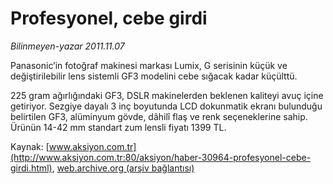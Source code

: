 # Profesyonel, cebe girdi

*Bilinmeyen-yazar 2011.11.07*

<font class="agenda2NewsSpot">
 Panasonic’in fotoğraf makinesi markası Lumix, G serisinin küçük ve değiştirilebilir lens sistemli GF3 modelini cebe sığacak kadar küçülttü.
</font>
<font class="newsDetail">
 <p>
 </p>
 <p>
  225 gram ağırlığındaki GF3, DSLR makinelerden beklenen kaliteyi avuç içine getiriyor. Sezgiye dayalı 3 inç boyutunda LCD dokunmatik ekranı bulunduğu belirtilen GF3, alüminyum gövde, dâhilî flaş ve renk seçeneklerine sahip. Ürünün 14-42 mm standart zum lensli fiyatı 1399 TL.
 </p>
</font>

Kaynak: [www.aksiyon.com.tr](http://www.aksiyon.com.tr:80/aksiyon/haber-30964-profesyonel-cebe-girdi.html), [web.archive.org (arşiv bağlantısı)](http://web.archive.org/web/20111120162649/http://www.aksiyon.com.tr:80/aksiyon/haber-30964-profesyonel-cebe-girdi.html)
